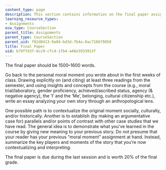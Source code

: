 ```yaml
---
content_type: page
description: This section contains information on the final paper assignment.
learning_resource_types:
- Assignments
ocw_type: CourseSection
parent_title: Assignments
parent_type: CourseSection
parent_uid: f92d8413-9a84-bd3d-7b4a-8ac716679858
title: Final Paper
uid: b79ffd3f-8cc9-cfc4-1fb4-a46e3933913f
---
```


The final paper should be 1500–1600 words.

Go back to the personal moral moment you wrote about in the first weeks of class. Drawing explicitly on (and citing) at least three readings from the semester, and using insights and concepts from the course (e.g., moral trial/laboratory, gender proficiency, achieved/ascribed status, agency (& negative agency), the ‘I’ and the ‘Me’, belonging, cultural citizenship etc.), write an essay analyzing your own story through an anthropological lens.

One possible path is to contextualize the original moment socially, culturally, and/or historically. Another is to establish (by making an argumentative case for) parallels and/or points of contrast with other case studies that we have read. The general idea is to demonstrate what you’ve learned in the course by giving new meaning to your previous story. Do not presume that your reader has your previous “moral moment” assignment at hand. Instead, summarize the key players and moments of the story that you’re now contextualizing and interpreting. 

The final paper is due during the last session and is worth 20% of the final grade.